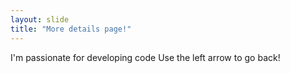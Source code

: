 ```yaml
---
layout: slide
title: "More details page!"
---
```

I'm passionate for developing code
Use the left arrow to go back!
